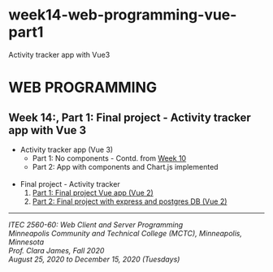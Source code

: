 # week14-web-programming-vue-part1

Activity tracker app with Vue3

<h1>WEB PROGRAMMING</h1>

<h2>Week 14:, Part 1: Final project - Activity tracker app with Vue 3</h2>

<ul>
  <li>
    Activity tracker app (Vue 3)
    <ul>
      <li>
        Part 1: No components - Contd. from <a href="https://github.com/myverdict/week10-web-programming-vue">Week 10</a>
      </li>
      <li>
        Part 2: App with components and Chart.js implemented
      </li>
    </ul>

  </li>

  <br>

  <li>
    Final project - Activity tracker
    <ol>
      <li>
        <a href="https://github.com/myverdict/ITEC-week14-final-project">
          Part 1: Final project Vue app (Vue 2)
        </a>
      </li>
      <li>
        <a href="https://github.com/myverdict/ITEC-final-project-activity-tracker-express-api">
          Part 2: Final project with express and postgres DB (Vue 2)
        </a>
      </li>
    </ol>
  </li>
</ul>

<hr />

<p>
  <i>
    ITEC 2560-60: Web Client and Server Programming
    <br />
    Minneapolis Community and Technical College (MCTC), Minneapolis, Minnesota
    <br />
    Prof. Clara James, Fall 2020
    <br />
    August 25, 2020 to December 15, 2020 (Tuesdays)
  </i>
</p>
